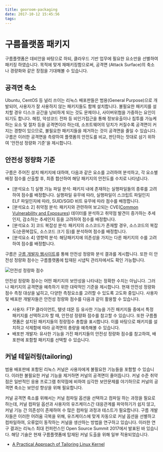 ```yaml
---
title: gooroom-packaging
date: 2017-10-12 15:45:56
tags:
---
```


구름플랫폼 패키지
===============
구름플랫폼은 데비안을 바탕으로 하되, 클라우드 기반 업무에 필요한 요소만을 선별하여 패키징 하였습니다. 목적에 맞게 재패키징함으로써, 공격면 (Attack Surface)의 축소나 경량화와 같은 장점을 기대해볼 수 있습니다.

공격면 축소
---------------
Ubuntu, CentOS 등 널리 쓰이는 리눅스 배포판들은 범용(General Purpose)으로 개발되어, 사용자가 잘 사용하지 않는 패키지들도 함께 설치합니다. 불필요한 패키지를 설치할 경우 디스크 공간을 낭비하게 되는 것도 문제이나, 사이버위협을 가중하는 요인이 되기도 합니다. 해킹, 악성코드 전파 등 비인가접근을 통해 정보유출이나 침투를 가능케하는 요소 및 절차 등을 공격면이라 하는데, 소프트웨어의 덩치가 커질수록 공격면이 커지는 경향이 있으므로, 불필요한 패키지들을 제거하는 것이 공격면을 줄일 수 있습니다.    
구름은 이러한 공격면을 측량하여 플랫폼의 안전도를 비교, 판단하는 잣대로 삼기 위하여 '안전성 정량화 기준'을 제시합니다.

안전성 정량화 기준
---------------
구름은 주어진 설치 패키지에 대하여, 다음과 같은 요소를 고려하여 분석하고, 각 요소별 배정 점수를 산출할 후, 최종 합산하여 해당 패키지의 안전도를 수치로 나타냅니다.
* [분석요소 1] 실행 가능 파일 분석: 패키지 내에 존재하는 실행파일들의 종류를 고려하여 점수를 배정합니다. 실행파일 유무에 따라, 실행파일이 스크립트 파일인지 ELF 파일인지에 따라, SUID/SGID 비트 유무에 따라 점수를 배정합니다.
* [분석요소 2] 취약점 분석: 패키지와 관련하여 보고되는 CVE([Common Vulnerability and Exposures](https://cve.mitre.org/)) 데이터를 분석하고 취약점 발견이 증가하는 추세인지, 감소하는 추세인지 등을 고려하여 점수를 배정합니다.  
* [분석요소 3] 코드 복잡성 분석: 패키지의 소스코드가 존재할 경우, 소스코드의 복잡도(순환복잡도, 소스코드 크기 등)를 분석하여 점수를 배정합니다.
* [분석요소 4] 영향력 분석: 해당패키지에 의존성을 가지는 다른 패키지의 수를 고려하여 점수를 배정합니다.

구름은 [구름 개발자 웹사이트](https://pss.gooroom.kr/safety/show)를 통해 안전성 정량화 분석 결과를 게시합니다. 또한 이 안전성 정량화 점수는 구름플랫폼에 탑재된 시냅틱 관리자에서도 확인 가능합니다.  

![안전성 정량화 점수](/images/safety-score.png)

안전성 정량화 점수는 어떤 패키지의 보안성을 나타내는 정확한 수치는 아닙니다. 그러나 패키지의 공격면을 예측하기 위한 대략적인 기준을 제시합니다. 현재 안전성 정량화 점수 측정 대상을 넓히고, 다양한 측정요소를 고려할 수 있도록 고도화 중입니다. 사용자 및 배포판 개발자들은 안전성 정량화 점수를 다음과 같이 활용할 수 있습니다.
* 사용자: FTP 클라이언트, 텔넷 데몬 등 유사한 기능을 가진 패키지들 중에서 특정 패키지를 선택하고자 할 때, 안전성 정량화 점수를 참고할 수 있습니다. 또한 구름플랫폼은 설치된 패키지들의 정량점수 총합을 표시합니다. 이를 바탕으로 패키지를 설치하고 삭제함에 따라 공격면의 총량을 예측해볼 수 있습니다.
* 배포판 개발자: 유사한 기능을 가진 패키지들의 안전성 정량화 점수를 참고하여, 배포판에 포함할 패키지를 선택할 수 있습니다.

커널 테일러링(tailoring)
---------------
범용 배포판에 포함된 리눅스 커널은 사용자에게 불필요한 기능들을 포함할 수 있습니다. 이러한 불필요한 커널 기능을 제거하면 커널의 공격면이 줄어듭니다. 커널 수준 취약점은 일반적인 응용 프로그램 취약점에 비하여 심각한 보안문제를 야기하므로 커널의 공격면 축소는 보안성 향상을 위해 필요합니다.  

커널 공격면 축소를 위해서는 커널 컴파일 옵션을 선택하고 컴파일 하는 과정을 필요로하는데, 커널 컴파일 옵션과 사용자의 유즈케이스간 대응관계를 파악하기가 쉽지 않고, 커널 기능 간 의존성이 존재하여 수 많은 컴파일 과정과 테스트가 필요합니다. 구름 개발자들은 이러한 어려움 극복을 위해, 유즈케이스에 맞게 자동으로 커널 옵션을 선별하고 컴파일하여, 오류없이 동작하는 커널을 생산하는 방법을 연구하고 있습니다. 이러한 연구 결과는 리눅스 최대 컨퍼런스인 Open Source Summit 2017에서 발표된 바 있습니다. 해당 기술은 현재 구름플랫폼에 탑재된 커널 도출을 위해 일부 적용되었습니다.
* [A Practical Approach of Tailoring Linux Kernel](https://ossna2017.sched.com/speaker/ultract)
